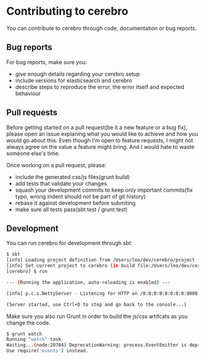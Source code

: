 Contributing to cerebro
=============================

You can contribute to cerebro through code, documentation or bug reports.

## Bug reports

For bug reports, make sure you:
- give enough details regarding your cerebro setup
- include versions for elasticsearch and cerebro
- describe steps to reproduce the error, the error itself and expected behaviour

## Pull requests

Before getting started on a pull request(be it a new feature or a bug fix), please open an issue explaning what you would like to achieve and how you would go about this.
Even though I'm open to feature requests, I might not always agree on the value a feature might bring. And I would hate to waste someone else's time.

Once working on a pull request, please:
- include the generated css/js files(grunt build)
- add tests that validate your changes
- squash your development commits to keep only important commits(fix typo, wrong indent should not be part of git history)
- rebase it against development before submiting
- make sure all tests pass(sbt test / grunt test)

## Development

You can run cerebro for development through sbt:

```sh
$ sbt
[info] Loading project definition from /Users/leo/dev/cerebro/project
[info] Set current project to cerebro (in build file:/Users/leo/dev/cerebro/)
[cerebro] $ run

--- (Running the application, auto-reloading is enabled) ---

[info] p.c.s.NettyServer - Listening for HTTP on /0:0:0:0:0:0:0:0:9000

(Server started, use Ctrl+D to stop and go back to the console...)
```

Make sure you also run Grunt in order to build the js/css artifcats as you change the code.

```sh
$ grunt watch
Running "watch" task
Waiting...(node:20784) DeprecationWarning: process.EventEmitter is deprecated. 
Use require('events') instead.
```
